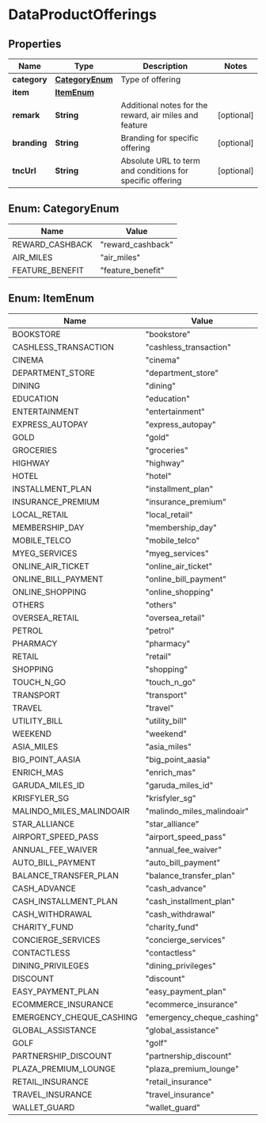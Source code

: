 # DataProductOfferings

## Properties
Name | Type | Description | Notes
------------ | ------------- | ------------- | -------------
**category** | [**CategoryEnum**](#CategoryEnum) | Type of offering | 
**item** | [**ItemEnum**](#ItemEnum) |  | 
**remark** | **String** | Additional notes for the reward, air miles and feature |  [optional]
**branding** | **String** | Branding for specific offering |  [optional]
**tncUrl** | **String** | Absolute URL to term and conditions for specific offering |  [optional]

<a name="CategoryEnum"></a>
## Enum: CategoryEnum
Name | Value
---- | -----
REWARD_CASHBACK | &quot;reward_cashback&quot;
AIR_MILES | &quot;air_miles&quot;
FEATURE_BENEFIT | &quot;feature_benefit&quot;

<a name="ItemEnum"></a>
## Enum: ItemEnum
Name | Value
---- | -----
BOOKSTORE | &quot;bookstore&quot;
CASHLESS_TRANSACTION | &quot;cashless_transaction&quot;
CINEMA | &quot;cinema&quot;
DEPARTMENT_STORE | &quot;department_store&quot;
DINING | &quot;dining&quot;
EDUCATION | &quot;education&quot;
ENTERTAINMENT | &quot;entertainment&quot;
EXPRESS_AUTOPAY | &quot;express_autopay&quot;
GOLD | &quot;gold&quot;
GROCERIES | &quot;groceries&quot;
HIGHWAY | &quot;highway&quot;
HOTEL | &quot;hotel&quot;
INSTALLMENT_PLAN | &quot;installment_plan&quot;
INSURANCE_PREMIUM | &quot;insurance_premium&quot;
LOCAL_RETAIL | &quot;local_retail&quot;
MEMBERSHIP_DAY | &quot;membership_day&quot;
MOBILE_TELCO | &quot;mobile_telco&quot;
MYEG_SERVICES | &quot;myeg_services&quot;
ONLINE_AIR_TICKET | &quot;online_air_ticket&quot;
ONLINE_BILL_PAYMENT | &quot;online_bill_payment&quot;
ONLINE_SHOPPING | &quot;online_shopping&quot;
OTHERS | &quot;others&quot;
OVERSEA_RETAIL | &quot;oversea_retail&quot;
PETROL | &quot;petrol&quot;
PHARMACY | &quot;pharmacy&quot;
RETAIL | &quot;retail&quot;
SHOPPING | &quot;shopping&quot;
TOUCH_N_GO | &quot;touch_n_go&quot;
TRANSPORT | &quot;transport&quot;
TRAVEL | &quot;travel&quot;
UTILITY_BILL | &quot;utility_bill&quot;
WEEKEND | &quot;weekend&quot;
ASIA_MILES | &quot;asia_miles&quot;
BIG_POINT_AASIA | &quot;big_point_aasia&quot;
ENRICH_MAS | &quot;enrich_mas&quot;
GARUDA_MILES_ID | &quot;garuda_miles_id&quot;
KRISFYLER_SG | &quot;krisfyler_sg&quot;
MALINDO_MILES_MALINDOAIR | &quot;malindo_miles_malindoair&quot;
STAR_ALLIANCE | &quot;star_alliance&quot;
AIRPORT_SPEED_PASS | &quot;airport_speed_pass&quot;
ANNUAL_FEE_WAIVER | &quot;annual_fee_waiver&quot;
AUTO_BILL_PAYMENT | &quot;auto_bill_payment&quot;
BALANCE_TRANSFER_PLAN | &quot;balance_transfer_plan&quot;
CASH_ADVANCE | &quot;cash_advance&quot;
CASH_INSTALLMENT_PLAN | &quot;cash_installment_plan&quot;
CASH_WITHDRAWAL | &quot;cash_withdrawal&quot;
CHARITY_FUND | &quot;charity_fund&quot;
CONCIERGE_SERVICES | &quot;concierge_services&quot;
CONTACTLESS | &quot;contactless&quot;
DINING_PRIVILEGES | &quot;dining_privileges&quot;
DISCOUNT | &quot;discount&quot;
EASY_PAYMENT_PLAN | &quot;easy_payment_plan&quot;
ECOMMERCE_INSURANCE | &quot;ecommerce_insurance&quot;
EMERGENCY_CHEQUE_CASHING | &quot;emergency_cheque_cashing&quot;
GLOBAL_ASSISTANCE | &quot;global_assistance&quot;
GOLF | &quot;golf&quot;
PARTNERSHIP_DISCOUNT | &quot;partnership_discount&quot;
PLAZA_PREMIUM_LOUNGE | &quot;plaza_premium_lounge&quot;
RETAIL_INSURANCE | &quot;retail_insurance&quot;
TRAVEL_INSURANCE | &quot;travel_insurance&quot;
WALLET_GUARD | &quot;wallet_guard&quot;
